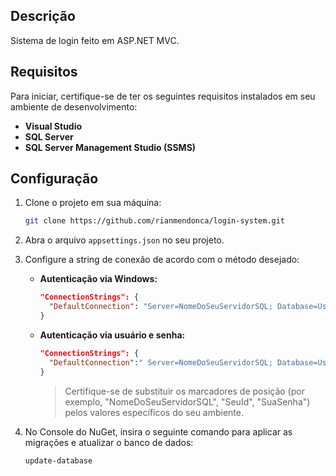 ## Descrição

Sistema de login feito em ASP.NET MVC.

## Requisitos

Para iniciar, certifique-se de ter os seguintes requisitos instalados em seu ambiente de desenvolvimento:

- **Visual Studio**
- **SQL Server**
- **SQL Server Management Studio (SSMS)**

## Configuração

1. Clone o projeto em sua máquina:
   
    ```bash
    git clone https://github.com/rianmendonca/login-system.git    
    ```
    
2. Abra o arquivo `appsettings.json` no seu projeto.

3. Configure a string de conexão de acordo com o método desejado:

    - **Autenticação via Windows:**
    
      ```json
      "ConnectionStrings": {
        "DefaultConnection": "Server=NomeDoSeuServidorSQL; Database=Users; Trusted_Connection=True; TrustServerCertificate=True;"
      }
      ```

    - **Autenticação via usuário e senha:**
    
      ```json
      "ConnectionStrings": {
        "DefaultConnection":" Server=NomeDoSeuServidorSQL; Database=Users; UserId=SeuId; Password=SuaSenha; Trusted_Connection=True; TrustServerCertificate=True;"
      }
      ```

      > Certifique-se de substituir os marcadores de posição (por exemplo, "NomeDoSeuServidorSQL", "SeuId", "SuaSenha") pelos valores específicos do seu ambiente.

3. No Console do NuGet, insira o seguinte comando para aplicar as migrações e atualizar o banco de dados:

    ```bash
    update-database
    ```
